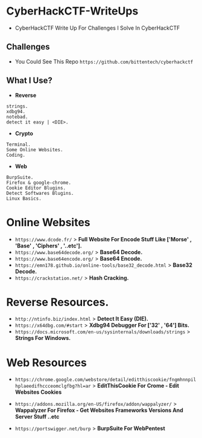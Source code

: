 # CyberHackCTF-WriteUps
- CyberHackCTF Write Up For Challenges I Solve In CyberHackCTF

## Challenges

- You Could See This Repo ```https://github.com/bittentech/cyberhackctf```
## What I Use?

- **Reverse**
```
strings.
xdbg94.
notebad.
detect it easy | <DIE>.
```

- **Crypto**
```
Terminal.
Some Online Websites.
Coding.
```

- **Web**
```
BurpSuite.
Firefox & google-chrome.
Cookie Editor Blugins.
Detect Softwares Blugins.
Linux Basics.
```

# Online Websites

- ```https://www.dcode.fr/``` > **Full Website For Encode Stuff Like ['Morse' , 'Base' , 'Ciphers' , '..etc'].**
- ```https://www.base64decode.org/``` > **Base64 Decode.**
- ```https://www.base64encode.org/``` > **Base64 Encode.**
- ```https://emn178.github.io/online-tools/base32_decode.html``` > **Base32 Decode.**
- ```https://crackstation.net/``` > **Hash Cracking.**


# Reverse Resources.

- ```http://ntinfo.biz/index.html``` > **Detect It Easy (DIE).**
- ```https://x64dbg.com/#start``` > **Xdbg94 Debugger For ['32' , '64'] Bits.**
- ```https://docs.microsoft.com/en-us/sysinternals/downloads/strings``` > **Strings For Windows.**

# Web Resources

- ```https://chrome.google.com/webstore/detail/editthiscookie/fngmhnnpilhplaeedifhccceomclgfbg?hl=ar``` > **EditThisCookie For Crome - Edit Websites Cookies**
- ```https://addons.mozilla.org/en-US/firefox/addon/wappalyzer/``` > **Wappalyzer For Firefox - Get Websites Frameworks Versions And Server Stuff ..etc**

- ```https://portswigger.net/burp``` > **BurpSuite For WebPentest**
